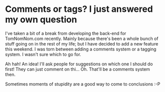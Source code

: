 # Comments or tags? I just answered my own question

I've taken a bit of a break from developing the back-end for TomNomNom.com recently. Mainly because there's been a whole bunch of stuff going on in the rest of my life; but I have decided to add a new feature this weekend. I was torn between adding a comments system or a tagging system. I wasn't sure which to go for.

Ah hah! An idea! I'll ask people for suggestions on which one I should do first! They can just comment on thi... Oh. That'll be a comments system then.

Sometimes moments of stupidity are a good way to come to conclusions :-P